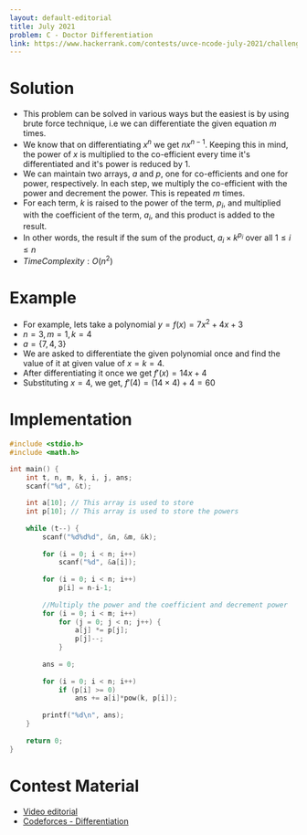 ```yaml
---
layout: default-editorial
title: July 2021
problem: C - Doctor Differentiation
link: https://www.hackerrank.com/contests/uvce-ncode-july-2021/challenges/c-doctor-differentiation
---
```

# Solution

- This problem can be solved in various ways but the easiest is by using brute force technique, i.e we can differentiate the given equation $m$ times.
- We know that on differentiating $x^n$ we get $nx^{n-1}$. Keeping this in mind, the power of $x$ is multiplied to the co-efficient every time it's differentiated and it's power is reduced by 1.
- We can maintain two arrays, $a$ and $p$, one for co-efficients and one for power, respectively. In each step, we multiply the co-efficient with the power and decrement the power. This is repeated $m$ times.
- For each term, $k$ is raised to the power of the term, $p_i$, and multiplied with the coefficient of the term, $a_i$, and this product is added to the result.
- In other words, the result if the sum of the product, $a_i \times k^{p_i}$ over all $1 \le i \le n$
- $Time Complexity: O(n^2)$

$$$$

# Example

- For example, lets take a polynomial $y = f(x) = 7x^{2} + 4x + 3$
- $n = 3, m = 1, k = 4$
- $a = \{7, 4, 3\}$
- We are asked to differentiate the given polynomial once and find the value of it at given value of $x = k = 4$.
- After differentiating it once we get $f'(x) = 14x + 4$
- Substituting $x = 4$, we get, $f'(4) = (14 \times 4) + 4 = 60$

$$$$

# Implementation

```c
#include <stdio.h>
#include <math.h>

int main() {
    int t, n, m, k, i, j, ans;
    scanf("%d", &t);
    
    int a[10]; // This array is used to store
    int p[10]; // This array is used to store the powers
    
    while (t--) {
        scanf("%d%d%d", &n, &m, &k);
        
        for (i = 0; i < n; i++)
            scanf("%d", &a[i]);
        
        for (i = 0; i < n; i++)
            p[i] = n-i-1;
        
        //Multiply the power and the coefficient and decrement power
        for (i = 0; i < m; i++)
            for (j = 0; j < n; j++) {
                a[j] *= p[j];
                p[j]--;
            }
        
        ans = 0;
        
        for (i = 0; i < n; i++)
            if (p[i] >= 0)
                ans += a[i]*pow(k, p[i]);
        
        printf("%d\n", ans);
    }
    
    return 0;
}
```

$$$$

# Contest Material

- [Video editorial](https://www.youtube.com/watch?v=LyYn-_bTl-E&list=PLMk3wkBiPDIEQS59Ox7il1QH-w6TqCZY8&index=3)
- [Codeforces - Differentiation](https://codeforces.com/problemset/gymProblem/101807/D)
